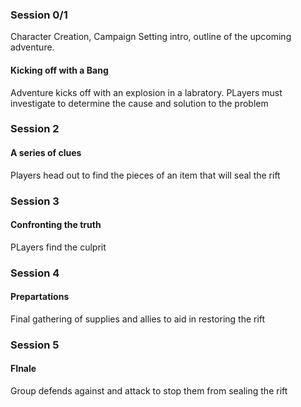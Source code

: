 ### Session 0/1
Character Creation, Campaign Setting intro, outline of the upcoming adventure.  

####  Kicking off with a Bang
Adventure kicks off with an explosion in a labratory.  PLayers must investigate to determine the cause and solution to the problem

### Session 2  
#### A series of clues
Players head out to find the pieces of an item that will seal the rift

### Session 3
#### Confronting the truth
PLayers find the culprit

### Session 4
#### Prepartations 
Final gathering of supplies and allies to aid in restoring the rift

### Session 5

#### FInale
Group defends against and attack to stop them from sealing the rift

